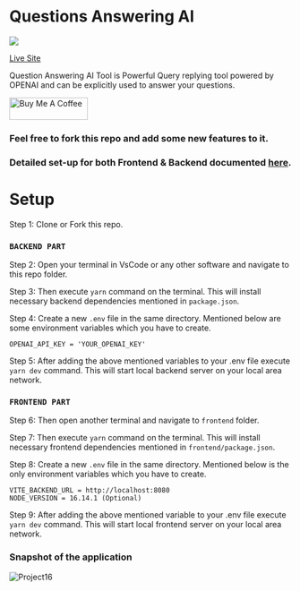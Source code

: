 # Questions Answering AI

![](https://media.licdn.com/dms/image/C562DAQFZAz_SkntVYA/profile-treasury-image-shrink_800_800/0/1676553365612?e=1678903200&v=beta&t=cGduW4OBC27qi54IEKxCKc3qzEsaHxPVF4_ckeoQgko)

<a href="https://question-answer.pages.dev/" target="_blank" style="background: #fff !important; height: 40px !important;width: 140px !important;">Live Site</a>

Question Answering AI Tool is Powerful Query replying tool powered by OPENAI and can be explicitly used to answer your questions.

<a href="https://www.buymeacoffee.com/lalshubham" target="_blank"><img src="https://cdn.buymeacoffee.com/buttons/v2/default-yellow.png" alt="Buy Me A Coffee" style="height: 40px !important;width: 140px !important;" ></a>

### Feel free to fork this repo and add some new features to it.

### Detailed set-up for both Frontend & Backend documented [here](https://github.com/CERTIFIED2003/question-answering-ai/issues/1).
# Setup

Step 1: Clone or Fork this repo.

### `BACKEND PART`

Step 2: Open your terminal in VsCode or any other software and navigate to this repo folder.

Step 3: Then execute `yarn` command on the terminal. This will install necessary backend dependencies mentioned in `package.json`.

Step 4: Create a new `.env` file in the same directory. Mentioned below are some environment variables which you have to create.

```
OPENAI_API_KEY = 'YOUR_OPENAI_KEY'
```

Step 5: After adding the above mentioned variables to your .env file execute `yarn dev` command. This will start local backend server on your local area network.

### `FRONTEND PART`

Step 6: Then open another terminal and navigate to `frontend` folder.

Step 7: Then execute `yarn` command on the terminal. This will install necessary frontend dependencies mentioned in `frontend/package.json`.

Step 8: Create a new `.env` file in the same directory. Mentioned below is the only environment variables which you have to create.

```
VITE_BACKEND_URL = http://localhost:8080
NODE_VERSION = 16.14.1 (Optional)
```

Step 9: After adding the above mentioned variable to your .env file execute `yarn dev` command. This will start local frontend server on your local area network.

### Snapshot of the application
![Project16](https://user-images.githubusercontent.com/111045472/225552712-b18db212-cfe5-4d44-bbcb-bba1fc3fcdb9.png)
